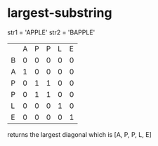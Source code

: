 # largest-substring

str1 = 'APPLE'
str2 = 'BAPPLE'

|   |    |   |   |    |   |
|---|----|---|---|----|---|
|   |  A | P | P |  L | E |
| B |  0 | 0 | 0 |  0 | 0 |
| A |  1 | 0 | 0 |  0 | 0 |
| P |  0 | 1 | 1 |  0 | 0 |
| P |  0 | 1 | 1 |  0 | 0 |
| L |  0 | 0 | 0 |  1 | 0 |
| E |  0 | 0 | 0 |  0 | 1 |

returns the largest diagonal which is [A, P, P, L, E]
